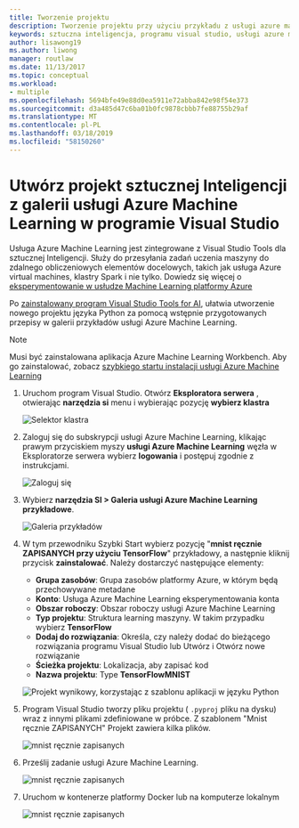 ```yaml
---
title: Tworzenie projektu
description: Tworzenie projektu przy użyciu przykładu z usługi azure machine learning galerii
keywords: sztuczna inteligencja, programu visual studio, usługi azure machine learning
author: lisawong19
ms.author: liwong
manager: routlaw
ms.date: 11/13/2017
ms.topic: conceptual
ms.workload:
- multiple
ms.openlocfilehash: 5694bfe49e88d0ea5911e72abba842e98f54e373
ms.sourcegitcommit: d3a485d47c6ba01b0fc9878cbbb7fe88755b29af
ms.translationtype: MT
ms.contentlocale: pl-PL
ms.lasthandoff: 03/18/2019
ms.locfileid: "58150260"
---
```

# <a name="create-an-ai-project-from-the-azure-machine-learning-gallery-in-visual-studio"></a>Utwórz projekt sztucznej Inteligencji z galerii usługi Azure Machine Learning w programie Visual Studio

Usługa Azure Machine Learning jest zintegrowane z Visual Studio Tools dla sztucznej Inteligencji. Służy do przesyłania zadań uczenia maszyny do zdalnego obliczeniowych elementów docelowych, takich jak usługa Azure virtual machines, klastry Spark i nie tylko. Dowiedz się więcej o [eksperymentowanie w usłudze Machine Learning platformy Azure](https://docs.microsoft.com/azure/machine-learning/preview/experimentation-service-configuration)

Po [zainstalowany program Visual Studio Tools for AI](installation.md), ułatwia utworzenie nowego projektu języka Python za pomocą wstępnie przygotowanych przepisy w galerii przykładów usługi Azure Machine Learning.

> [!NOTE]
> Musi być zainstalowana aplikacja Azure Machine Learning Workbench. Aby go zainstalować, zobacz [szybkiego startu instalacji usługi Azure Machine Learning](https://docs.microsoft.com/azure/machine-learning/preview/quickstart-installation)

1. Uruchom program Visual Studio. Otwórz **Eksploratora serwera** , otwierając **narzędzia si** menu i wybierając pozycję **wybierz klastra**

    ![Selektor klastra](media/create-project-gallery/select-cluster.png)

2. Zaloguj się do subskrypcji usługi Azure Machine Learning, klikając prawym przyciskiem myszy **usługi Azure Machine Learning** węzła w Eksploratorze serwera wybierz **logowania** i postępuj zgodnie z instrukcjami.

    ![Zaloguj się](media/create-project-gallery/azureml-login.png)

3. Wybierz **narzędzia SI > Galeria usługi Azure Machine Learning przykładowe**.

    ![Galeria przykładów](media/create-project-gallery/gallery.png)

4. W tym przewodniku Szybki Start wybierz pozycję "**mnist ręcznie ZAPISANYCH przy użyciu TensorFlow**" przykładowy, a następnie kliknij przycisk **zainstalować**. Należy dostarczyć następujące elementy:

   - **Grupa zasobów**: Grupa zasobów platformy Azure, w którym będą przechowywane metadane
   - **Konto**: Usługa Azure Machine Learning eksperymentowania konta
   - **Obszar roboczy**: Obszar roboczy usługi Azure Machine Learning
   - **Typ projektu**: Struktura learning maszyny. W takim przypadku wybierz **TensorFlow**
   - **Dodaj do rozwiązania**: Określa, czy należy dodać do bieżącego rozwiązania programu Visual Studio lub Utwórz i Otwórz nowe rozwiązanie
   - **Ścieżka projektu**: Lokalizacja, aby zapisać kod
   - **Nazwa projektu**: Type **TensorFlowMNIST**

   ![Projekt wynikowy, korzystając z szablonu aplikacji w języku Python](media/create-project-gallery/new-AzureSampleProject.png)

5. Program Visual Studio tworzy pliku projektu ( `.pyproj` pliku na dysku) wraz z innymi plikami zdefiniowane w próbce. Z szablonem "Mnist ręcznie ZAPISANYCH" Projekt zawiera kilka plików.

    ![mnist ręcznie zapisanych](media/create-project-gallery/azml-mnist.png)

6. Prześlij zadanie usługi Azure Machine Learning.

    ![mnist ręcznie zapisanych](media/create-project-gallery/submit-azml.png)

7. Uruchom w kontenerze platformy Docker lub na komputerze lokalnym

    ![mnist ręcznie zapisanych](media/create-project-gallery/azml-local.png)